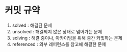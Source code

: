 
# 커밋 규약

1. solved : 해결된 문제
2. unsolved : 해결되지 않은 상태로 넘어가는 문제
3. solving : 해결 중이나, 아카이빙을 위해 중간 커밋하는 문제
4. referenced : 외부 레퍼런스를 참고해 해결한 문제